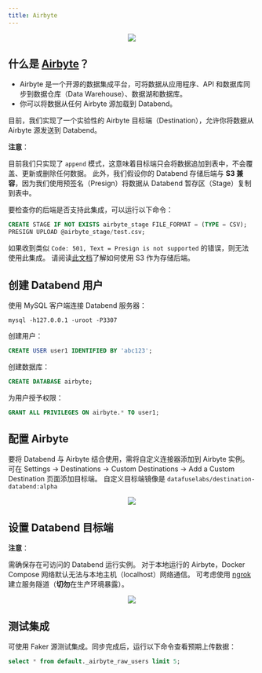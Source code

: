 ```yaml
---
title: Airbyte
---
```


<p align="center">
<img src="/img/integration/integration-airbyte.png"/>
</p>

## 什么是 [Airbyte](https://airbyte.com/)？

*   Airbyte 是一个开源的数据集成平台，可将数据从应用程序、API 和数据库同步到数据仓库（Data Warehouse）、数据湖和数据库。
*   你可以将数据从任何 Airbyte 源加载到 Databend。

目前，我们实现了一个实验性的 Airbyte 目标端（Destination），允许你将数据从 Airbyte 源发送到 Databend。

**注意**：

目前我们只实现了 `append` 模式，这意味着目标端只会将数据追加到表中，不会覆盖、更新或删除任何数据。
此外，我们假设你的 Databend 存储后端与 **S3 兼容**，因为我们使用预签名（Presign）将数据从 Databend 暂存区（Stage）复制到表中。

要检查你的后端是否支持此集成，可以运行以下命令：

```sql
CREATE STAGE IF NOT EXISTS airbyte_stage FILE_FORMAT = (TYPE = CSV);
PRESIGN UPLOAD @airbyte_stage/test.csv;
```

如果收到类似 `Code: 501, Text = Presign is not supported` 的错误，则无法使用此集成。
请阅读[此文档](../../10-deploy/01-deploy/01-non-production/00-deploying-local.md)了解如何使用 S3 作为存储后端。

## 创建 Databend 用户

使用 MySQL 客户端连接 Databend 服务器：
```shell
mysql -h127.0.0.1 -uroot -P3307 
```

创建用户：
```sql
CREATE USER user1 IDENTIFIED BY 'abc123';
```

创建数据库：
```sql
CREATE DATABASE airbyte;
```

为用户授予权限：
```sql
GRANT ALL PRIVILEGES ON airbyte.* TO user1;
```

## 配置 Airbyte

要将 Databend 与 Airbyte 结合使用，需将自定义连接器添加到 Airbyte 实例。
可在 Settings -> Destinations -> Custom Destinations -> Add a Custom Destination 页面添加目标端。
自定义目标端镜像是 `datafuselabs/destination-databend:alpha`
<p align="center">
<img src="/img/integration/integration-airbyte-plugins.png"/>
</p>

## 设置 Databend 目标端
**注意**：

需确保存在可访问的 Databend 运行实例。
对于本地运行的 Airbyte，Docker Compose 网络默认无法与本地主机（localhost）网络通信。
可考虑使用 [ngrok](https://ngrok.com/) 建立服务隧道（**切勿**在生产环境暴露）。

<p align="center">
<img src="/img/integration/integration-airbyte-destinations.png"/>
</p>

## 测试集成
可使用 Faker 源测试集成。同步完成后，运行以下命令查看预期上传数据：

```sql
select * from default._airbyte_raw_users limit 5;
```